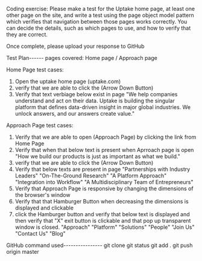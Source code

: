 Coding exercise:
Please make a test for the Uptake home page, at least one other page on the site, and write a test using the page object model pattern which verifies that navigation between those pages works correctly. You can decide the details, such as which pages to use, and how to verify that they are correct.

Once complete, please upload your response to GitHub

Test Plan------
pages covered: Home page / Approach page

Home Page test cases: 
1. Open the uptake home page (uptake.com) 
2. verify that we are able to click the (Arrow Down Button)
3. Verify that text verbiage below exist in page 
"We help companies understand and act on their data. Uptake is building the singular platform that defines data-driven insight in major global industries.  We unlock answers, and our answers create value."

Approach Page test cases:
1. Verify that we are able to open (Approach Page) by clicking the link from Home Page
2. Verify that when that below text is present when Aprroach page is open 
"How we build our products is just as important as what we build."
3. verify that we are able to click the (Arrow Down Button)
4. Verify that below texts are present in page 
"Partnerships with Industry Leaders"
"On-The-Ground Research"
"A Platform Approach"
"Integration into Workflow"
"A Multidisciplinary Team of Entrepreneurs"
5. Verify that Approach Page is responsive by changing the dimensions of the browser's window 
6. Verify that that Hamburger Button when decreasing the dimensions is displayed and clickable 
7. click the Hamburger button and verify that below text is displayed and then verify that "X" exit button is clickable and that pop up transparent window is closed.
"Approach"
"Platform"
"Solutions"
"People"
"Join Us"
"Contact Us"
"Blog"


GitHub command used----------------
git clone
git status
git add .
git push origin master
